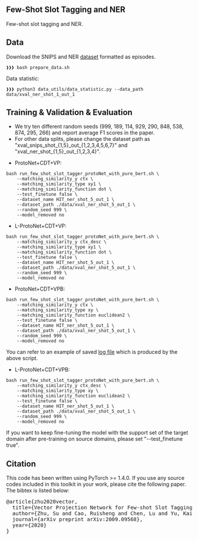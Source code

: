 ## Few-Shot Slot Tagging and NER
Few-shot slot tagging and NER.

## Data
Download the SNIPS and NER [dataset](https://atmahou.github.io/attachments/ACL2020data.zip) formatted as episodes.
```console
❱❱❱ bash prepare_data.sh
```

Data statistic:
```console 
❱❱❱ python3 data_utils/data_statistic.py --data_path data/xval_ner_shot_1_out_1
```

## Training & Validation & Evaluation

 - We try ten different random seeds (999, 189, 114, 929, 290, 848, 538, 874, 295, 266) and report average F1 scores in the paper. 
 - For other data splits, please change the dataset path as "xval_snips_shot_{1,5}\_out_{1,2,3,4,5,6,7}" and "xval_ner_shot_{1,5}\_out_{1,2,3,4}".

* ProtoNet+CDT+VP:
```shell
bash run_few_shot_slot_tagger_protoNet_with_pure_bert.sh \
    --matching_similarity_y ctx \
    --matching_similarity_type xy1 \
    --matching_similarity_function dot \
    --test_finetune false \
    --dataset_name HIT_ner_shot_5_out_1 \
    --dataset_path ./data/xval_ner_shot_5_out_1 \
    --random_seed 999 \
    --model_removed no
```

* L-ProtoNet+CDT+VP:
```shell 
bash run_few_shot_slot_tagger_protoNet_with_pure_bert.sh \
    --matching_similarity_y ctx_desc \
    --matching_similarity_type xy1 \
    --matching_similarity_function dot \
    --test_finetune false \
    --dataset_name HIT_ner_shot_5_out_1 \
    --dataset_path ./data/xval_ner_shot_5_out_1 \
    --random_seed 999 \
    --model_removed no
```

* ProtoNet+CDT+VPB: 
```shell 
bash run_few_shot_slot_tagger_protoNet_with_pure_bert.sh \
    --matching_similarity_y ctx \
    --matching_similarity_type xy \
    --matching_similarity_function euclidean2 \
    --test_finetune false \
    --dataset_name HIT_ner_shot_5_out_1 \
    --dataset_path ./data/xval_ner_shot_5_out_1 \
    --random_seed 999 \
    --model_removed no
```
You can refer to an example of saved [log file](./example_log_file.txt) which is produced by the above script.

* L-ProtoNet+CDT+VPB:
```shell 
bash run_few_shot_slot_tagger_protoNet_with_pure_bert.sh \
    --matching_similarity_y ctx_desc \
    --matching_similarity_type xy \
    --matching_similarity_function euclidean2 \
    --test_finetune false \
    --dataset_name HIT_ner_shot_5_out_1 \
    --dataset_path ./data/xval_ner_shot_5_out_1 \
    --random_seed 999 \
    --model_removed no
```

If you want to keep fine-tuning the model with the support set of the target domain after pre-training on source domains, please set "--test_finetune true".

## Citation
This code has been written using PyTorch >= 1.4.0. If you use any source codes included in this toolkit in your work, please cite the following paper. The bibtex is listed below:
<pre>
@article{zhu2020vector,
  title={Vector Projection Network for Few-shot Slot Tagging in Natural Language Understanding},
  author={Zhu, Su and Cao, Ruisheng and Chen, Lu and Yu, Kai},
  journal={arXiv preprint arXiv:2009.09568},
  year={2020}
}
</pre>
